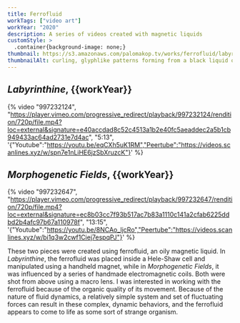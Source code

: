 ```yaml
---
title: Ferrofluid
workTags: ["video art"]
workYear: "2020"
description: A series of videos created with magnetic liquids
customStyle: >
  .container{background-image: none;}
thumbnail: https://s3.amazonaws.com/palomakop.tv/works/ferrofluid/labyrinthine_poster.jpg
thumbnailAlt: curling, glyphlike patterns forming from a black liquid on a flat white background
---
```


<h2 id="labyrinthine"><i>Labyrinthine</i>, {{workYear}}</h2>

{% video "997232124", "https://player.vimeo.com/progressive_redirect/playback/997232124/rendition/720p/file.mp4?loc=external&signature=e40accdad8c52c4513a1b2e40fc5aeaddec2a5b1cb949433ac64ad2731e7d4ac", "5:13", '{"Youtube":"https://youtu.be/eqCXh5uK1RM","Peertube":"https://videos.scanlines.xyz/w/spn7e1nLiHE6jzSbXruzcK"}' %}

<h2 id="morphogenetic-fields"><i>Morphogenetic Fields</i>, {{workYear}}</h2>

{% video "997232647", "https://player.vimeo.com/progressive_redirect/playback/997232647/rendition/720p/file.mp4?loc=external&signature=ec8b03cc7f93b517ac7b83a1110c141a2cfab6225ddbd2b4afc97b67a110978f", "13:15", '{"Youtube":"https://youtu.be/8NCAo_ljcRo","Peertube":"https://videos.scanlines.xyz/w/bi1q3w2cwf1Ciej7espqPJ"}' %}

These two pieces were created using ferrofluid, an oily magnetic liquid. In *Labyrinthine*, the ferrofluid was placed inside a Hele-Shaw cell and manipulated using a handheld magnet, while in *Morphogenetic Fields*, it was influenced by a series of handmade electromagnetic coils. Both were shot from above using a macro lens. I was interested in working with the ferrofluid because of the organic quality of its movement. Because of the nature of fluid dynamics, a relatively simple system and set of fluctuating forces can result in these complex, dynamic behaviors, and the ferrofluid appears to come to life as some sort of strange organism.
